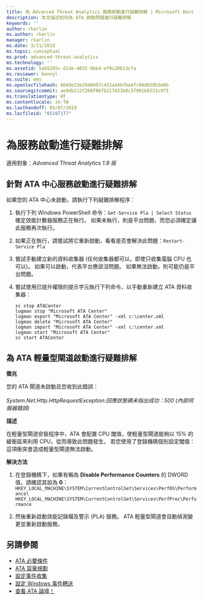 ```yaml
---
title: 為 Advanced Threat Analytics 服務啟動進行疑難排解 | Microsoft Docs
description: 本文描述如何為 ATA 啟動問題進行疑難排解
keywords: ''
author: rkarlin
ms.author: rkarlin
manager: rkarlin
ms.date: 3/21/2018
ms.topic: conceptual
ms.prod: advanced-threat-analytics
ms.technology: ''
ms.assetid: 5a65285c-d1de-4025-9bb4-ef9c20b13cfa
ms.reviewer: bennyl
ms.suite: ems
ms.openlocfilehash: 6669e23e2948997c452a44bfbe4fc08d659b3e8b
ms.sourcegitcommit: ae9db212f268f067b217d33b0c3f991b6531c975
ms.translationtype: HT
ms.contentlocale: zh-TW
ms.lasthandoff: 05/07/2019
ms.locfileid: "65197177"
---
```

# <a name="troubleshooting-service-startup"></a>為服務啟動進行疑難排解

適用對象：*Advanced Threat Analytics 1.9 版*

## <a name="troubleshooting-ata-center-service-startup"></a>針對 ATA 中心服務啟動進行疑難排解

如果您的 ATA 中心未啟動，請執行下列疑難排解程序：

1.  執行下列 Windows PowerShell 命令：`Get-Service Pla | Select Status`
    確定效能計數器服務正在執行。 如果未執行，則是平台問題，而您必須確定讓此服務再次執行。
2.  如果正在執行，請嘗試將它重新啟動，看看是否會解決此問題：`Restart-Service Pla`
3.  嘗試手動建立新的資料收集器 (任何收集器都可以，即使只收集電腦 CPU 也可以)。
如果可以啟動，代表平台應該沒問題。 如果無法啟動，則可能仍是平台問題。

4.  嘗試使用已提升權限的提示字元執行下列命令，以手動重新建立 ATA 資料收集器：

        sc stop ATACenter
        logman stop "Microsoft ATA Center"
        logman export "Microsoft ATA Center" -xml c:\center.xml
        logman delete "Microsoft ATA Center"
        logman import "Microsoft ATA Center" -xml c:\center.xml
        logman start "Microsoft ATA Center"
        sc start ATACenter

## <a name="troubleshooting-ata-lightweight-gateway-startup"></a>為 ATA 輕量型閘道啟動進行疑難排解

**徵兆**

您的 ATA 閘道未啟動且您收到此錯誤：<br></br>
*System.Net.Http.HttpRequestException:回應狀態碼未指出成功：500 (內部伺服器錯誤)*

**描述**

在輕量型閘道安裝程序中，ATA 會配置 CPU 閾值，使輕量型閘道能夠以 15% 的緩衝區來利用 CPU，從而導致此問題發生。 若您使用了登錄機碼個別設定閾值：這項衝突會造成輕量型閘道無法啟動。 

**解決方法**

1. 在登錄機碼下，如果有稱為 **Disable Performance Counters** 的 DWORD 值，請確認其設為 **0**：`HKEY_LOCAL_MACHINE\SYSTEM\CurrentControlSet\Services\PerfOS\Performance\`
    `HKEY_LOCAL_MACHINE\SYSTEM\CurrentControlSet\Services\PerfProc\Performance`
 
2. 然後重新啟動效能記錄檔及警示 (PLA) 服務。 ATA 輕量型閘道會自動偵測變更並重新啟動服務。


## <a name="see-also"></a>另請參閱
- [ATA 必要條件](ata-prerequisites.md)
- [ATA 容量規劃](ata-capacity-planning.md)
- [設定事件收集](configure-event-collection.md)
- [設定 Windows 事件轉送](configure-event-collection.md)
- [查看 ATA 論壇！](https://social.technet.microsoft.com/Forums/security/home?forum=mata)
